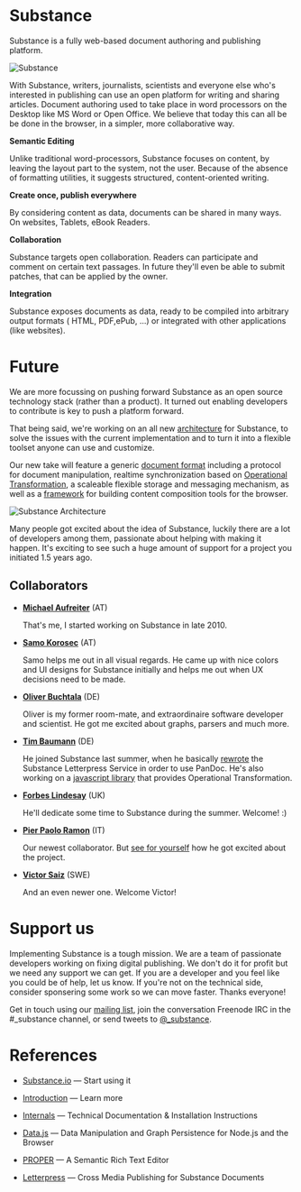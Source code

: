 Substance
================================================================================

Substance is a fully web-based document authoring and publishing platform.

![Substance](http://f.cl.ly/items/3y2t2I3f0E2U1Y3e0S0n/Screen%20Shot%202012-06-05%20at%208.28.08%20AM.png)

With Substance, writers, journalists, scientists and everyone else who's interested in publishing can use an open platform for writing and sharing articles. Document authoring used to take place in word processors on the Desktop like MS Word or Open Office. We believe that today this can all be be done in the browser, in a simpler, more collaborative way.

**Semantic Editing**

Unlike traditional word-processors, Substance focuses on content, by leaving the layout part to the system, not the user. Because of the absence of formatting utilities, it suggests structured, content-oriented writing.

**Create once, publish everywhere**

By considering content as data, documents can be shared in many ways. On websites, Tablets, eBook Readers.

**Collaboration**

Substance targets open collaboration. Readers can participate and comment on certain text passages. In future they'll even be able to submit patches, that can be applied by the owner.

**Integration**

Substance exposes documents as data, ready to be compiled into arbitrary output formats ( HTML, PDF,ePub, ...) or integrated with other applications (like websites).



Future
================================================================================

We are more focussing on pushing forward Substance as an open source technology stack (rather than a product). It turned out enabling developers to contribute is key to push a platform forward.

That being said, we're working on an all new [architecture](http://github.com/substance/architecture) for Substance, to solve the issues with the current implementation and to turn it into a flexible toolset anyone can use and customize.

Our new take will feature a generic [document format](http://github.com/substance/document) including a protocol for document manipulation, realtime synchronization based on [Operational Transformation](http://ot.substance.io), a scaleable flexible storage and messaging mechanism, as well as a [framework](http://github.com/substance/composer) for building content composition tools for the browser.

![Substance Architecture](http://f.cl.ly/items/1U1R140i1s0j011d131V/substance-architecture.png)

Many people got excited about the idea of Substance, luckily there are a lot of developers among them, passionate about helping with making it happen. It's exciting to see such a huge amount of support for a project you initiated 1.5 years ago.


Collaborators
------------------------

- **[Michael Aufreiter](http://github.com/michael)** (AT)

  That's me, I started working on Substance in late 2010.

- **[Samo Korosec](http://github.com/smoofles)** (AT)

  Samo helps me out in all visual regards. He came up with nice colors and UI designs for Substance initially and helps me out when UX decisions need to be made.

- **[Oliver Buchtala](http://github.com/oliver----)** (DE)

  Oliver is my former room-mate, and extraordinaire software developer and scientist. He got me excited about graphs, parsers and much more. 

- **[Tim Baumann](https://github.com/timjb)** (DE)

  He joined Substance last summer, when he basically [rewrote](https://github.com/substance/letterpress/pull/1) the Substance Letterpress Service in order to use PanDoc. He's also working on a [javascript library](http://ot.substance.io) that provides Operational Transformation.

- **[Forbes Lindesay](https://github.com/ForbesLindesay)** (UK)

  He'll dedicate some time to Substance during the summer. Welcome! :)

- **[Pier Paolo Ramon](https://github.com/yuchi)** (IT)

  Our newest collaborator. But [see for yourself](http://yuchi.herokuapp.com/developing-svbstantia) how he got excited about the project.

- **[Victor Saiz](http://github.com/vectorsize)** (SWE)
  
  And an even newer one. Welcome Victor!


Support us
================================================================================

Implementing Substance is a tough mission. We are a team of passionate developers working on fixing digital publishing. We don't do it for profit but we need any support we can get. If you are a developer and you feel like you could be of help, let us know. If you're not on the technical side, consider sponsering some work so we can move faster. Thanks everyone!

Get in touch using our [mailing list](https://groups.google.com/forum/?fromgroups#!forum/substance_), join the conversation Freenode IRC in the #_substance channel, or send tweets to [@_substance](http://twitter.mcom/_substance).


References
================================================================================

* [Substance.io](http://substance.io) — Start using it

* [Introduction](http://substance.io/substance/getting-started) — Learn more

* [Internals](http://substance.io/substance/substance-internals) — Technical Documentation & Installation Instructions

* [Data.js](http://github.com/michael/data) — Data Manipulation and Graph Persistence for Node.js and the Browser

* [PROPER](http://github.com/michael/proper) — A Semantic Rich Text Editor

* [Letterpress](http://github.com/michael/letterpress) — Cross Media Publishing for Substance Documents
